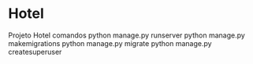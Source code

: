 # Hotel
Projeto Hotel 
comandos
python manage.py runserver
python manage.py makemigrations
python manage.py migrate
python manage.py createsuperuser
